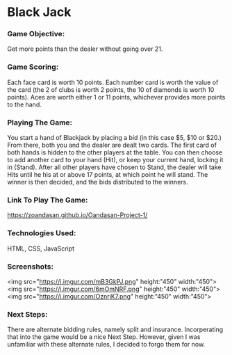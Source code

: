 # Black Jack

### Game Objective:
Get more points than the dealer without going over 21.

### Game Scoring:
Each face card is worth 10 points. Each number card is worth the value of the card (the 2 of clubs is worth 2 points, the 10 of diamonds is worth 10 points). Aces are worth either 1 or 11 points, whichever provides more points to the hand.

### Playing The Game:
You start a hand of Blackjack by placing a bid (in this case $5, $10 or $20.) From there, both you and the dealer are dealt two cards. The first card of both hands is hidden to the other players at the table. You can then choose to add another card to your hand (Hit), or keep your current hand, locking it in (Stand). After all other players have chosen to Stand, the dealer will take Hits until he his at or above 17 points, at which point he will stand. The winner is then decided, and the bids distributed to the winners.

### Link To Play The Game:
https://zoandasan.github.io/Oandasan-Project-1/

### Technologies Used:
HTML, CSS, JavaScript

### Screenshots:
<img src="https://i.imgur.com/mB3GkPJ.png" height:"450" width:"450">
<img src="https://i.imgur.com/6mOmNRF.png" height:"450" width:"450">
<img src="https://i.imgur.com/OznrjK7.png" height:"450" width:"450">


### Next Steps:
There are alternate bidding rules, namely split and insurance. Incorperating that into the game would be a nice Next Step. However, given I was unfamiliar with these alternate rules, I decided to forgo them for now.

